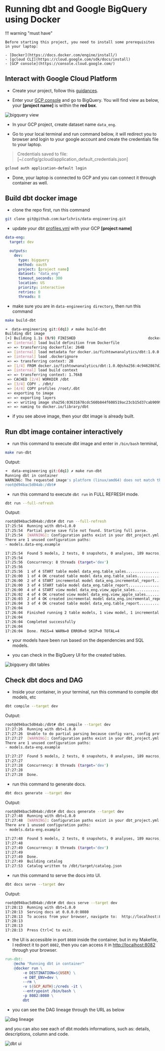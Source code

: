 # Running **dbt** and **Google BigQuery** using **Docker**

!!! warning "must have"

    Before starting this project, you need to install some prerequisites in your laptop:

    - [Docker](https://docs.docker.com/engine/install/)
    - [gcloud CLI](https://cloud.google.com/sdk/docs/install)
    - [GCP console](https://console.cloud.google.com/)

## Interact with Google Cloud Platform

- Create your project, follow this [guidances](https://cloud.google.com/resource-manager/docs/creating-managing-projects).

- Enter your [GCP console](https://console.cloud.google.com/) and go to BigQuery.
  You will find view as below, your **[project name]** is within the **red box**.

![bigquery view](../pics/bigquery-view.png)

- In your GCP project, create dataset name `data_eng`.

- Go to your local terminal and run command below, it will redirect you to browser and login to your google account and create the credentials file to your laptop.

> Credentials saved to file: [~/.config/gcloud/application_default_credentials.json]

```bash
gcloud auth application-default login
```

- Done, your laptop is connected to GCP and you can connect it through container as well.

## Build dbt docker image

- clone the repo first, run this command

```bash
git clone git@github.com:karlchris/data-engineering.git
```

- update your dbt [profiles.yml](profiles/profiles.yml) with your GCP **[project name]**

```yaml
data-eng:
  target: dev

  outputs:
    dev:
      type: bigquery
      method: oauth
      project: [project name]
      dataset: "data_eng"
      timeout_seconds: 300
      location: US
      priority: interactive
      retries: 0
      threads: 8
```

- make sure you are in `data-engineering directory`, then run this command

```bash
make build-dbt
```

```bash
➜  data-engineering git:(dq1) ✗ make build-dbt
Building dbt image
[+] Building 1.1s (9/9) FINISHED                                 docker:desktop-linux
 => [internal] load build definition from Dockerfile                             0.0s
 => => transferring dockerfile: 264B                                             0.0s
 => [internal] load metadata for docker.io/fishtownanalytics/dbt:1.0.0           1.0s
 => [internal] load .dockerignore                                                0.0s
 => => transferring context: 2B                                                  0.0s
 => [1/4] FROM docker.io/fishtownanalytics/dbt:1.0.0@sha256:4c9462867d2db6869a0  0.0s
 => [internal] load build context                                                0.0s
 => => transferring context: 1.76kB                                              0.0s
 => CACHED [2/4] WORKDIR /dbt                                                    0.0s
 => [3/4] COPY . /dbt/                                                           0.0s
 => [4/4] COPY profiles /root/.dbt                                               0.0s
 => exporting to image                                                           0.0s
 => => exporting layers                                                          0.0s
 => => writing image sha256:03631678cdc560b844f608519ac23cb15d37cab9099feb52075  0.0s
 => => naming to docker.io/library/dbt                                           0.0s
```

- if you see above image, then your dbt image is already built.

## Run dbt image container interactively

- run this command to execute dbt image and enter in `/bin/bash` terminal,

```bash
make run-dbt
```

Output:

```bash
➜  data-engineering git:(dq1) ✗ make run-dbt
Running dbt in container
WARNING: The requested image's platform (linux/amd64) does not match the detected host platform (linux/arm64/v8) and no specific platform was requested
root@d94bac5d04ab:/dbt#
```

- run this command to execute `dbt run` in FULL REFRESH mode.

```bash
dbt run --full-refresh
```

Output:

```bash
root@d94bac5d04ab:/dbt# dbt run --full-refresh
17:25:54  Running with dbt=1.0.0
17:25:54  Partial parse save file not found. Starting full parse.
17:25:54  [WARNING]: Configuration paths exist in your dbt_project.yml file which do not apply to any resources.
There are 1 unused configuration paths:
- models.data-eng.example

17:25:54  Found 5 models, 2 tests, 0 snapshots, 0 analyses, 189 macros, 0 operations, 0 seed files, 0 sources, 0 exposures, 0 metrics
17:25:54
17:25:56  Concurrency: 8 threads (target='dev')
17:25:56
17:25:56  1 of 4 START table model data_eng.table_sales................................... [RUN]
17:26:00  1 of 4 OK created table model data_eng.table_sales.............................. [CREATE TABLE (3.0 rows, 0 processed) in 3.58s]
17:26:00  2 of 4 START incremental model data_eng.incremental_report...................... [RUN]
17:26:00  3 of 4 START table model data_eng.table_report.................................. [RUN]
17:26:00  4 of 4 START view model data_eng.view_apple_sales............................... [RUN]
17:26:02  4 of 4 OK created view model data_eng.view_apple_sales.......................... [OK in 1.84s]
17:26:03  2 of 4 OK created incremental model data_eng.incremental_report................. [CREATE TABLE (1.0 rows, 93.0 Bytes processed) in 3.26s]
17:26:04  3 of 4 OK created table model data_eng.table_report............................. [CREATE TABLE (1.0 rows, 93.0 Bytes processed) in 3.78s]
17:26:04
17:26:04  Finished running 2 table models, 1 view model, 1 incremental model in 9.47s.
17:26:04
17:26:04  Completed successfully
17:26:04
17:26:04  Done. PASS=4 WARN=0 ERROR=0 SKIP=0 TOTAL=4
```

- your models have been run based on the dependencies and SQL models.

- you can check in the BigQuery UI for the created tables.

![bigquery dbt tables](../pics/bigquery-dbt-tables.png)

## Check dbt docs and DAG

- Inside your container, in your terminal, run this command to compile dbt models, etc

```bash
dbt compile --target dev
```

Output:

```bash
root@d94bac5d04ab:/dbt# dbt compile --target dev
17:27:26  Running with dbt=1.0.0
17:27:26  Unable to do partial parsing because config vars, config profile, or config target have changed
17:27:27  [WARNING]: Configuration paths exist in your dbt_project.yml file which do not apply to any resources.
There are 1 unused configuration paths:
- models.data-eng.example

17:27:27  Found 5 models, 2 tests, 0 snapshots, 0 analyses, 189 macros, 0 operations, 0 seed files, 0 sources, 0 exposures, 0 metrics
17:27:27
17:27:28  Concurrency: 8 threads (target='dev')
17:27:28
17:27:28  Done.
```

- run this command to generate docs.

```bash
dbt docs generate --target dev
```

Output:

```bash
root@d94bac5d04ab:/dbt# dbt docs generate --target dev
17:27:48  Running with dbt=1.0.0
17:27:48  [WARNING]: Configuration paths exist in your dbt_project.yml file which do not apply to any resources.
There are 1 unused configuration paths:
- models.data-eng.example

17:27:48  Found 5 models, 2 tests, 0 snapshots, 0 analyses, 189 macros, 0 operations, 0 seed files, 0 sources, 0 exposures, 0 metrics
17:27:48
17:27:49  Concurrency: 8 threads (target='dev')
17:27:49
17:27:49  Done.
17:27:49  Building catalog
17:27:53  Catalog written to /dbt/target/catalog.json
```

- run this command to serve the docs into UI.

```bash
dbt docs serve --target dev
```

Output:

```bash
root@d94bac5d04ab:/dbt# dbt docs serve --target dev
17:28:13  Running with dbt=1.0.0
17:28:13  Serving docs at 0.0.0.0:8080
17:28:13  To access from your browser, navigate to:  http://localhost:8080
17:28:13
17:28:13
17:28:13  Press Ctrl+C to exit.
```

- the UI is accessible in port `8080` inside the container, but in my Makefile, I redirect it to port `8082`, then you can access it in [http://localhost:8082](http://localhost:8082) through your browser.

```makefile
run-dbt:
	@echo "Running dbt in container"
	@docker run \
		-e DESTINATION=${USER} \
		-e DBT_ENV=dev \
		--rm \
		-v ${GCP_AUTH}:/creds -it \
		--entrypoint /bin/bash \
		-p 8082:8080 \
		dbt
```

- you can see the DAG lineage through the URL as below

![dag lineage](../pics/dag-lineage.png)

and you can also see each of dbt models informations, such as: details, descriptions, column and code.

![dbt ui](../pics/dbt-ui.png)
